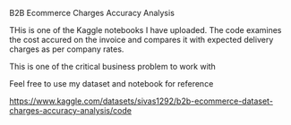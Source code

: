 B2B Ecommerce Charges Accuracy Analysis

THis is one of the Kaggle notebooks I have uploaded. The code examines the cost accured on the invoice and compares it with expected delivery charges as per company rates.

This is one of the critical business problem to work with 

Feel free to use my dataset and notebook for reference

https://www.kaggle.com/datasets/sivas1292/b2b-ecommerce-dataset-charges-accuracy-analysis/code
